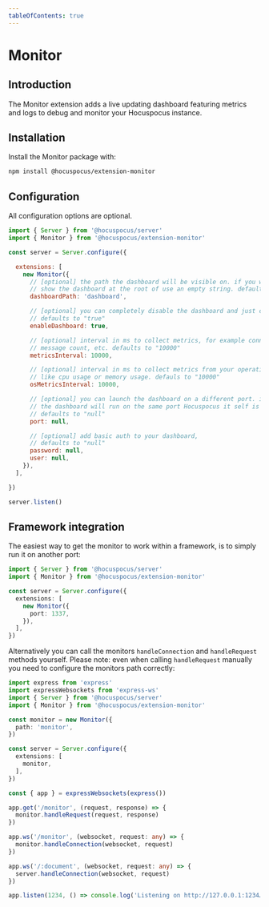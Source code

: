```yaml
---
tableOfContents: true
---
```


# Monitor

## Introduction

The Monitor extension adds a live updating dashboard featuring metrics and logs to debug and monitor your Hocuspocus instance.

## Installation

Install the Monitor package with:

```bash
npm install @hocuspocus/extension-monitor
```

## Configuration

All configuration options are optional.

```js
import { Server } from '@hocuspocus/server'
import { Monitor } from '@hocuspocus/extension-monitor'

const server = Server.configure({

  extensions: [
    new Monitor({
      // [optional] the path the dashboard will be visible on. if you want to
      // show the dashboard at the root of use an empty string. defaults to "dashboard"
      dashboardPath: 'dashboard',

      // [optional] you can completely disable the dashboard and just collect metrics.
      // defaults to "true"
      enableDashboard: true,

      // [optional] interval in ms to collect metrics, for example connection count,
      // message count, etc. defaults to "10000"
      metricsInterval: 10000,

      // [optional] interval in ms to collect metrics from your operating system
      // like cpu usage or memory usage. defauls to "10000"
      osMetricsInterval: 10000,

      // [optional] you can launch the dashboard on a different port. if set to null,
      // the dashboard will run on the same port Hocuspocus it self is running.
      // defaults to "null"
      port: null,

      // [optional] add basic auth to your dashboard,
      // defaults to "null"
      password: null,
      user: null,
    }),
  ],

})

server.listen()
```

## Framework integration

The easiest way to get the monitor to work within a framework, is to simply run it on another port:

```typescript
import { Server } from '@hocuspocus/server'
import { Monitor } from '@hocuspocus/extension-monitor'

const server = Server.configure({
  extensions: [
    new Monitor({
      port: 1337,
    }),
  ],
})

```

Alternatively you can call the monitors `handleConnection` and `handleRequest` methods yourself. Please note: even when calling `handleRequest` manually you need to configure the monitors path correctly:

```typescript
import express from 'express'
import expressWebsockets from 'express-ws'
import { Server } from '@hocuspocus/server'
import { Monitor } from '@hocuspocus/extension-monitor'

const monitor = new Monitor({
  path: 'monitor',
})

const server = Server.configure({
  extensions: [
    monitor,
  ],
})

const { app } = expressWebsockets(express())

app.get('/monitor', (request, response) => {
  monitor.handleRequest(request, response)
})

app.ws('/monitor', (websocket, request: any) => {
  monitor.handleConnection(websocket, request)
})

app.ws('/:document', (websocket, request: any) => {
  server.handleConnection(websocket, request)
})

app.listen(1234, () => console.log('Listening on http://127.0.0.1:1234…'))
```
